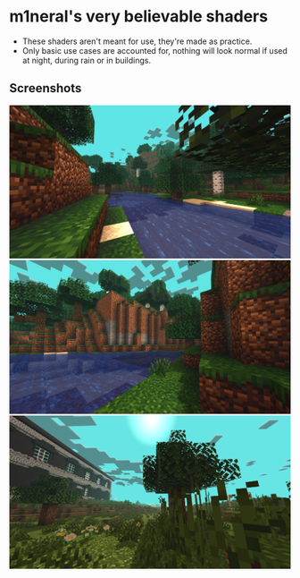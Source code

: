 # m1neral's very believable shaders
* These shaders aren't meant for use, they're made as practice.
* Only basic use cases are accounted for, nothing will look normal if used at night, during rain or in buildings.
## Screenshots
![example1](./example1.png)
![example2](./example2.png)
![example3](./example3.png)
